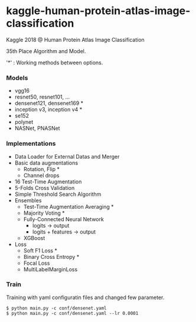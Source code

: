 # kaggle-human-protein-atlas-image-classification

Kaggle 2018 @ Human Protein Atlas Image Classification

35th Place Algorithm and Model.

'*' : Working methods between options.

### Models

- vgg16
- resnet50, resnet101, ...
- densenet121, densenet169 *
- inception v3, inception v4 *
- se152
- polynet
- NASNet, PNASNet

### Implementations

- Data Loader for External Datas and Merger
- Basic data augmentations
  - Rotation, Flip *
  - Channel drops
- 16 Test-Time Augmentation
- 5-Folds Cross Validation
- Simple Threshold Search Algorithm
- Ensembles
  - Test-Time Augmentation Averaging *
  - Majority Voting *
  - Fully-Connected Neural Network
    - logits -> output
    - logits + features -> output
  - XGBoost
- Loss
  - Soft F1 Loss *
  - Binary Cross Entropy *
  - Focal Loss
  - MultiLabelMarginLoss

### Train

Training with yaml configuratin files and changed few parameter.

```
$ python main.py -c conf/densenet.yaml
$ python main.py -c conf/densenet.yaml --lr 0.0001
```